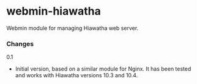 # webmin-hiawatha

Webmin module for managing Hiawatha web server.

### Changes

0.1
* Initial version, based on a similar module for Nginx.
  It has been tested and works with Hiawatha versions 10.3 and 10.4.
